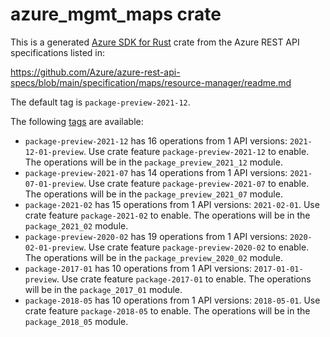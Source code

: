 # azure_mgmt_maps crate

This is a generated [Azure SDK for Rust](https://github.com/Azure/azure-sdk-for-rust) crate from the Azure REST API specifications listed in:

https://github.com/Azure/azure-rest-api-specs/blob/main/specification/maps/resource-manager/readme.md

The default tag is `package-preview-2021-12`.

The following [tags](https://github.com/Azure/azure-sdk-for-rust/blob/main/services/tags.md) are available:

- `package-preview-2021-12` has 16 operations from 1 API versions: `2021-12-01-preview`. Use crate feature `package-preview-2021-12` to enable. The operations will be in the `package_preview_2021_12` module.
- `package-preview-2021-07` has 14 operations from 1 API versions: `2021-07-01-preview`. Use crate feature `package-preview-2021-07` to enable. The operations will be in the `package_preview_2021_07` module.
- `package-2021-02` has 15 operations from 1 API versions: `2021-02-01`. Use crate feature `package-2021-02` to enable. The operations will be in the `package_2021_02` module.
- `package-preview-2020-02` has 19 operations from 1 API versions: `2020-02-01-preview`. Use crate feature `package-preview-2020-02` to enable. The operations will be in the `package_preview_2020_02` module.
- `package-2017-01` has 10 operations from 1 API versions: `2017-01-01-preview`. Use crate feature `package-2017-01` to enable. The operations will be in the `package_2017_01` module.
- `package-2018-05` has 10 operations from 1 API versions: `2018-05-01`. Use crate feature `package-2018-05` to enable. The operations will be in the `package_2018_05` module.